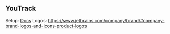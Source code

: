 
## YouTrack

Setup: [Docs](https://www.jetbrains.com/help/youtrack/server/youtrack-docker.html)
Logos: https://www.jetbrains.com/company/brand/#company-brand-logos-and-icons-product-logos